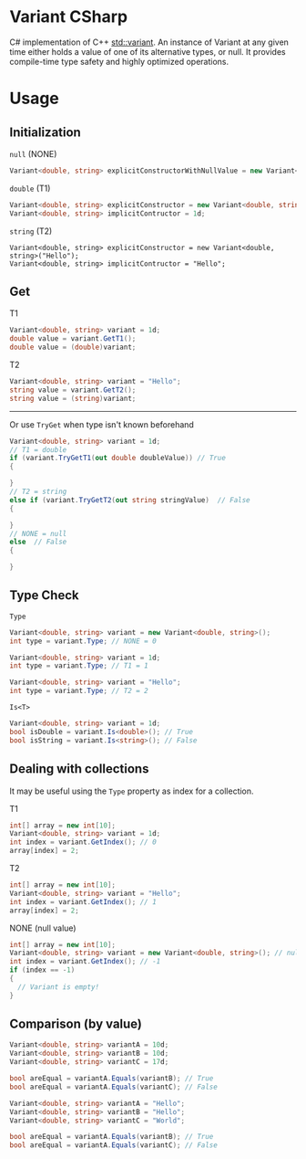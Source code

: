 # Variant CSharp

C# implementation of C++ [std::variant](https://en.cppreference.com/w/cpp/utility/variant). An instance of Variant at any given time either holds a value of one of its alternative types, or null. It provides compile-time type safety and highly optimized operations.

# Usage

## Initialization

`null` (NONE)
```cs
Variant<double, string> explicitConstructorWithNullValue = new Variant<double, string>();
```

`double` (T1)
```cs
Variant<double, string> explicitConstructor = new Variant<double, string>(1d);
Variant<double, string> implicitContructor = 1d;
```

`string` (T2)
```
Variant<double, string> explicitConstructor = new Variant<double, string>("Hello");
Variant<double, string> implicitContructor = "Hello";
```

## Get

T1
```cs
Variant<double, string> variant = 1d;
double value = variant.GetT1();
double value = (double)variant;
```

T2
```cs
Variant<double, string> variant = "Hello";
string value = variant.GetT2();
string value = (string)variant;
```

---

Or use `TryGet` when type isn't known beforehand
```cs
Variant<double, string> variant = 1d;
// T1 = double
if (variant.TryGetT1(out double doubleValue)) // True
{

}
// T2 = string
else if (variant.TryGetT2(out string stringValue)  // False
{

}
// NONE = null
else  // False
{

}
```

## Type Check

`Type`
```cs
Variant<double, string> variant = new Variant<double, string>();
int type = variant.Type; // NONE = 0
```

```cs
Variant<double, string> variant = 1d;
int type = variant.Type; // T1 = 1
```

```cs
Variant<double, string> variant = "Hello";
int type = variant.Type; // T2 = 2
```

`Is<T>`
```cs
Variant<double, string> variant = 1d;
bool isDouble = variant.Is<double>(); // True
bool isString = variant.Is<string>(); // False
```

## Dealing with collections

It may be useful using the `Type` property as index for a collection.

T1
```cs
int[] array = new int[10];
Variant<double, string> variant = 1d;
int index = variant.GetIndex(); // 0
array[index] = 2;
```

T2
```cs
int[] array = new int[10];
Variant<double, string> variant = "Hello";
int index = variant.GetIndex(); // 1
array[index] = 2;
```

NONE (null value)
```cs
int[] array = new int[10];
Variant<double, string> variant = new Variant<double, string>(); // null
int index = variant.GetIndex(); // -1
if (index == -1)
{
  // Variant is empty!
}
```

## Comparison (by value)

```cs
Variant<double, string> variantA = 10d;
Variant<double, string> variantB = 10d;
Variant<double, string> variantC = 17d;

bool areEqual = variantA.Equals(variantB); // True
bool areEqual = variantA.Equals(variantC); // False
```

```cs
Variant<double, string> variantA = "Hello";
Variant<double, string> variantB = "Hello";
Variant<double, string> variantC = "World";

bool areEqual = variantA.Equals(variantB); // True
bool areEqual = variantA.Equals(variantC); // False
```
